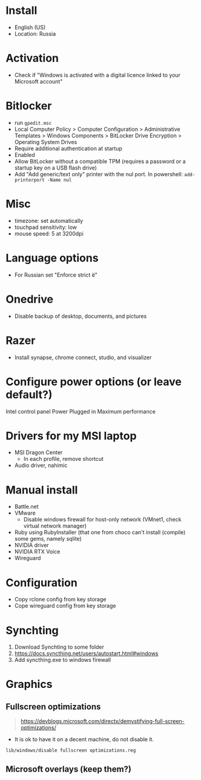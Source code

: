 # Install

* English (US)
* Location: Russia

# Activation

* Check if "Windows is activated with a digital licence linked to your Microsoft account"

# Bitlocker

* run ``gpedit.msc``
* Local Computer Policy > Computer Configuration > Administrative Templates > Windows Components > BitLocker Drive Encryption > Operating System Drives
* Require additional authentication at startup
* Enabled
* Allow BitLocker without a compatible TPM (requires a password or a startup key on a USB flash drive)
* Add "Add generic/text only" printer with the nul port. In powershell: ``add-printerport -Name nul``

# Misc

* timezone: set automatically
* touchpad sensitivity: low
* mouse speed: 5 at 3200dpi

# Language options

* For Russian set "Enforce strict ё"

# Onedrive

* Disable backup of desktop, documents, and pictures

# Razer

* Install synapse, chrome connect, studio, and visualizer

# Configure power options (or leave default?)

Intel control panel
Power
Plugged in
Maximum performance

# Drivers for my MSI laptop

* MSI Dragon Center
  * In each profile, remove shortcut
* Audio driver, nahimic

# Manual install

* Battle.net
* VMware
  * Disable windows firewall for host-only network (VMnet1, check virtual network manager)
* Ruby using RubyInstaller (that one from choco can't install (compile) some gems, namely sqlite)
* NVIDIA driver
* NVIDIA RTX Voice
* Wireguard

# Configuration

* Copy rclone config from key storage
* Cope wireguard config from key storage

# Synchting

1. Download Synchting to some folder
2. https://docs.syncthing.net/users/autostart.html#windows
3. Add syncthing.exe to windows firewall

# Graphics

## Fullscreen optimizations

> https://devblogs.microsoft.com/directx/demystifying-full-screen-optimizations/

* It is ok to have it on a decent machine, do not disable it.

`lib/windows/disable fullscreen optimizations.reg`

## Microsoft overlays (keep them?)

